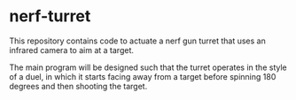 # nerf-turret

This repository contains code to actuate a nerf gun turret that uses an infrared camera to aim at a target.

The main program will be designed such that the turret operates in the style of a duel, in which it starts facing away from a target before spinning 180 degrees and then shooting the target.
